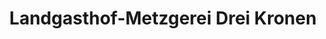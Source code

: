 ---
title: "Landgasthof-Metzgerei Drei Kronen"
url: /marktschorgast/landgasthof-metzgerei-drei-kronen/
shop: Metzgerei
---